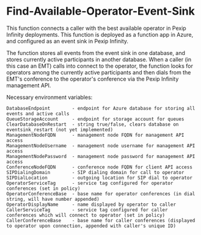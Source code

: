 # Find-Available-Operator-Event-Sink

This function connects a caller with the best available operator in Pexip Infinity deployments.  This function is deployed as a function app in Azure, and configured as an event sink in Pexip Infinity.

The function stores all events from the event sink in one database, and stores currently active participants in another database.  When a caller (in this case an EMT) calls into connect to the operator, the function looks for operators among the currently active participants and then dials from the EMT's conference to the operator's conference via the Pexip Infinity management API.

Necessary environment variables:

```
DatabaseEndpoint        - endpoint for Azure database for storing all events and active calls
QueueStorageAccount     - endpoint for storage account for queues
ClearDatabaseOnRestart  - string true/false, clears database on eventsink_restart (not yet implemented)
ManagementNodeFQDN      - management node FQDN for management API access
ManagementNodeUsername  - management node username for management API access
ManagementNodePassword  - management node password for management API access
ConferenceNodeFQDN      - conference node FQDN for client API access
SIPDialingDomain        - SIP dialing domain for call to operator
SIPDialLocation         - outgoing location for SIP dial to operator
OperatorServiceTag      - service tag configured for operator conferences (set in policy)
OperatorConferenceBase  - base name for operator conferences (in dial string, will have number appended)
OperatorDisplayName     - name displayed by operator to caller
CallerServiceTag        - service tag configured for caller conferences which will connect to operator (set in policy)
CallerConferenceBase    - base name for caller conferences (displayed to operator upon connection, appended with caller's unique ID)
```